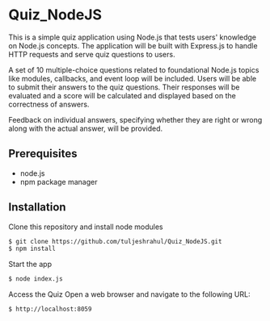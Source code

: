 # Quiz_NodeJS
This is a simple quiz application using Node.js that tests users' knowledge on Node.js concepts. The application will be built with Express.js to handle HTTP requests and serve quiz questions to users.


A set of 10 multiple-choice questions related to foundational Node.js topics like modules, callbacks, and event loop will be included. Users will be able to submit their answers to the quiz questions. Their responses will be evaluated and a score will be calculated and displayed based on the correctness of answers.


Feedback on individual answers, specifying whether they are right or wrong along with the actual answer, will be provided. 

## Prerequisites
- node.js
- npm package manager

## Installation
Clone this repository and install node modules
```sh
$ git clone https://github.com/tuljeshrahul/Quiz_NodeJS.git
$ npm install
```

Start the app
```sh
$ node index.js
```

Access the Quiz
Open a web browser and navigate to the following URL:
```sh
$ http://localhost:8059
```
